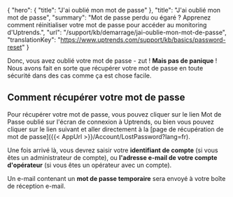 {
  "hero": {
    "title": "J'ai oublié mon mot de passe"
  },
  "title": "J'ai oublié mon mot de passe",
  "summary": "Mot de passe perdu ou égaré ? Apprenez comment réinitialiser votre mot de passe pour accéder au monitoring d'Uptrends.",
  "url": "/support/kb/demarrage/jai-oublie-mon-mot-de-passe",
  "translationKey": "https://www.uptrends.com/support/kb/basics/password-reset"
}

Donc, vous avez oublié votre mot de passe - zut ! **Mais pas de panique** ! Nous avons fait en sorte que récupérer votre mot de passe en toute sécurité dans des cas comme ça est chose facile.

## Comment récupérer votre mot de passe

Pour récupérer votre mot de passe, vous pouvez cliquer sur le lien Mot de Passe oublié sur l'écran de connexion à Uptrends, ou bien vous pouvez cliquer sur le lien suivant et aller directement à la [page de récupération de mot de passe]({{< AppUrl >}}/Account/LostPassword?lang=fr).

Une fois arrivé là, vous devrez saisir votre **identifiant de compte** (si vous êtes un administrateur de compte), ou **l'adresse e-mail de votre compte d'opérateur** (si vous êtes un opérateur avec un compte).

Un e-mail contenant un **mot de passe temporaire** sera envoyé à votre boîte de réception e-mail.
